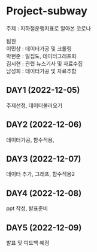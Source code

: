 # Project-subway

주제 : 지하철운행지표로 알아본 코로나 </br>

팀원 </br>
이민상 : 데이터가공 및 크롤링 </br>
박현준 : 밀집도, 데이터그래프화 </br>
김시현 : 관련 뉴스기사 및 자료수집 </br>
남성희 : 데이터가공 및 자료추합 </br>


## DAY1 (2022-12-05)
주제선정, 데이터불러오기


## DAY2 (2022-12-06)
데이터가공, 함수적용, 


## DAY3 (2022-12-07)
데이터 추가, 그래프, 함수적용2


## DAY4 (2022-12-08)
ppt 작성, 발표준비


## DAY5 (2022-12-09)
발표 및 피드백 예정
